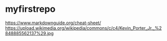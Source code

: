 # myfirstrepo
https://www.markdownguide.org/cheat-sheet/
https://upload.wikimedia.org/wikipedia/commons/c/c4/Kevin_Porter_Jr._%2848885562137%29.jpg
